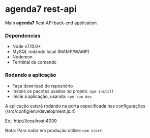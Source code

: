 # agenda7 rest-api

Main **agenda7** Rest API back-end application.

### Dependencias

- Node v7.10.0+
- MySQL rodando local (MAMP/WAMP)
- Nodemon
- Terminal de comando

### Rodando a aplicação

- Faça download do repositório
- Instale os pacotes usados no projeto: `npm install`
- Inicie a aplicação, usando: `npm run dev`

A aplicação estará rodando na porta especificada nas configurações (/src/config/env/development.js:4)

Ex.: http://localhost:4000

Nota: Para rodar em produção utilize: `npm start`
